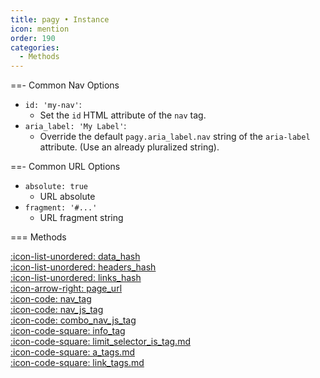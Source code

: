 ```yaml
---
title: pagy • Instance
icon: mention
order: 190
categories:
  - Methods
---
```


==- Common Nav Options

- `id: 'my-nav'`:
  - Set the `id` HTML attribute of the `nav` tag.
- `aria_label: 'My Label'`:
  - Override the default `pagy.aria_label.nav` string of the `aria-label` attribute. (Use an already pluralized string).

==- Common URL Options

- `absolute: true`
  - URL absolute
- `fragment: '#...'`
  - URL fragment string
 
=== Methods

[:icon-list-unordered: data_hash](instance/data_hash.md)<br/>
[:icon-list-unordered: headers_hash](instance/headers_hash.md)<br/>
[:icon-list-unordered: links_hash](instance/links_hash.md)<br/>
[:icon-arrow-right: page_url](instance/page_url.md)<br/>
[:icon-code: nav_tag](instance/nav_tag.md)<br/>
[:icon-code: nav_js_tag](instance/nav_is_tag.md)<br/>
[:icon-code: combo_nav_js_tag](instance/combo_nav_js_tag.md)<br/>
[:icon-code-square: info_tag](instance/info_tag.md)<br/>
[:icon-code-square: limit_selector_is_tag.md](instance/limit_selector_is_tag.md)<br/>
[:icon-code-square: a_tags.md](instance/a_tags.md)<br/>
[:icon-code-square: link_tags.md](instance/link_tags.md)<br/>
